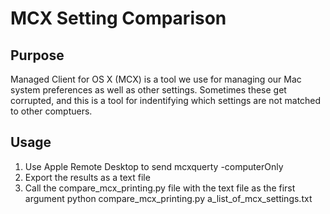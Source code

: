 # MCX Setting Comparison

## Purpose

Managed Client for OS X (MCX) is a tool we use for managing our Mac system preferences as well as other settings.
Sometimes these get corrupted, and this is a tool for indentifying which settings are not matched to other comptuers.

## Usage

1. Use Apple Remote Desktop to send
     mcxquerty -computerOnly
2. Export the results as a text file
3. Call the compare_mcx_printing.py file with the text file as the first argument
     python compare_mcx_printing.py a_list_of_mcx_settings.txt